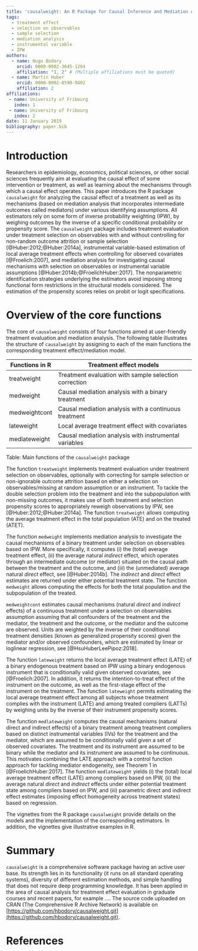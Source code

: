 ```yaml
---
title: 'causalweight: An R Package for Causal Inference and Mediation Analysis'
tags:
  - treatment effect
  - selection on observables
  - sample selection
  - mediation analysis
  - instrumental variable
  - IPW
authors:
  - name: Hugo Bodory
    orcid: 0000-0002-3645-1204
    affiliation: "1, 2" # (Multiple affiliations must be quoted)
  - name: Martin Huber
    orcid: 0000-0002-8590-9402
    affiliation: 2
affiliations:
 - name: University of Fribourg
   index: 1
 - name: University of Fribourg
   index: 2
date: 11 January 2019
bibliography: paper.bib
---
```


# Introduction

Researchers in epidemiology, economics, political sciences, or other social 
sciences frequently aim at evaluating the causal effect of some  
intervention or treatment, as well as learning about the mechanisms through 
which a causal effect operates. This paper introduces the R package ``causalweight``
for analyzing the causal effect of a treatment as well as its mechanisms 
(based on mediation analysis that incorporates intermediate outcomes called 
mediators) under various identifying assumptions. All estimators rely on some 
form of inverse probability weighting (IPW), by weighing outcomes by the inverse 
of a specific conditional probability or propensity score. The ``causalweight`` 
package includes treatment evaluation under treatment selection on observables 
with and without controlling for non-random outcome attrition or sample 
selection [@Huber:2012;@Huber:2014a], instrumental variable-based estimation of 
local average treatment effects when controlling for observed covariates
[@Froelich:2007], and mediation analysis for investigating causal mechanisms 
with selection on observables or instrumental variable assumptions 
[@Huber:2014b;@FroelichHuber:2017]. The nonparametric identification strategies 
underlying the estimators avoid imposing strong functional form restrictions in 
the structural models considered. The estimation of the propensity scores relies on 
probit or logit specifications.

# Overview of the core functions

The core of ``causalweight`` consists of four functions aimed at user-friendly 
treatment evaluation and mediation analysis. The following table illustrates the 
structure of ``causalweight`` by assigning to each of the main functions the 
corresponding treatment effect/mediation model.

| Functions in R | Treatment effect models                               |
| -------------- |------------------------------------------------------ |
| treatweight    | Treatment evaluation with sample selection correction | 
| medweight      | Causal mediation analysis with a binary treatment     | 
| medweightcont  | Causal mediation analysis with a continuous treatment | 
| lateweight     | Local average treatment effect with covariates        | 
| medlateweight  | Causal mediation analysis with instrumental variables | 
Table: Main functions of the ``causalweight`` package

The function ``treatweight`` implements treatment evaluation under treatment 
selection on observables, optionally with correcting for sample selection or 
non-ignorable outcome attrition based on either a selection on observables/missing 
at random assumption or an instrument. To tackle the double selection problem 
into the treatment and into the subpopulation with non-missing outcomes, it makes 
use of both treatment and selection propensity scores to appropriately reweigh 
observations by IPW, see [@Huber:2012;@Huber:2014a]. The function ``treatweight`` 
allows computing the average treatment effect in the total population (ATE) and 
on the treated (ATET).

The function ``medweight`` implements mediation analysis to investigate the causal 
mechanisms of a binary treatment under selection on observables based on IPW. More 
specifically, it computes (i) the (total) average treatment effect, (ii) the average 
natural *indirect* effect, which operates through an intermediate outcome 
(or mediator) situated on the causal path between the treatment and the outcome, and 
(iii) the (unmediated) average natural *direct* effect, see [@Huber:2014b]. The *indirect* 
and *direct* effect estimates are returned under either potential treatment state. The 
function ``medweight`` allows computing the effects for both the total population and the 
subpopulation of the treated.

``medweightcont`` estimates causal mechanisms (natural *direct* and *indirect* effects) of a 
continuous treatment under a selection on observables assumption assuming that all confounders 
of the treatment and the mediator, the treatment and the outcome, or the mediator and the 
outcome are observed. Units are weighted by the inverse of their conditional treatment 
densities (known as generalized propensity scores) given the mediator and/or observed 
confounders, which are estimated by linear or loglinear regression, see [@HsuHuberLeePipoz:2018].
 
The function ``lateweight`` returns the local average treatment effect (LATE) of a binary 
endogenous treatment based on IPW using a binary endogenous instrument that is conditionally 
valid given observed covariates, see [@Froelich:2007]. In addition, it returns the 
intention-to-treat effect of the instrument on the outcome, as well as the first-stage effect 
of the instrument on the treatment. The function ``lateweight`` permits estimating the local 
average treatment effect among all subjects whose treatment complies with the instrument 
(LATE) and among treated compliers (LATTs) by weighing units by the inverse of their 
instrument propensity scores.

The function ``medlateweight`` computes the causal mechanisms (natural direct and indirect 
effects) of a binary treatment among treatment compliers based on distinct instrumental 
variables (IVs) for the treatment and the mediator, which are assumed to be conditionally 
valid given a set of observed covariates. The treatment and its instrument are assumed to 
be binary while the mediator and its instrument are assumed to be continuous. This motivates 
combining the LATE approach with a control function approach for tackling mediator endogeneity, 
see Theorem 1 in [@FroelichHuber:2017]. The function ``medlateweight`` yields (i) the (total) 
local average treatment effect (LATE) among compliers based on IPW, (ii) the average natural 
*direct* and *indirect* effects under either potential treatment state among compliers based 
on IPW, and (iii) parametric direct and indirect effect estimates (imposing effect homogeneity 
across treatment states) based on regression.

The vignettes from the R package ``causalweight`` provide details on the models and the 
implementation of the corresponding estimators. In addition, the vignettes give illustrative 
examples in R. 

# Summary

``causalweight`` is a comprehensive software package having an active user base. Its strength
lies in its functionality (it runs on all standard operating systems), diversity of different 
estimation methods, and simple handling that does not require deep programming knowledge. 
It has been applied in the area of causal analysis for treatment effect evaluation in graduate 
courses and recent papers, for example .... The source code uploaded on CRAN 
(The Comprehensive R Archive Network) is available on 
[https://github.com/hbodory/causalweight.git](https://github.com/hbodory/causalweight.git).

 
# References